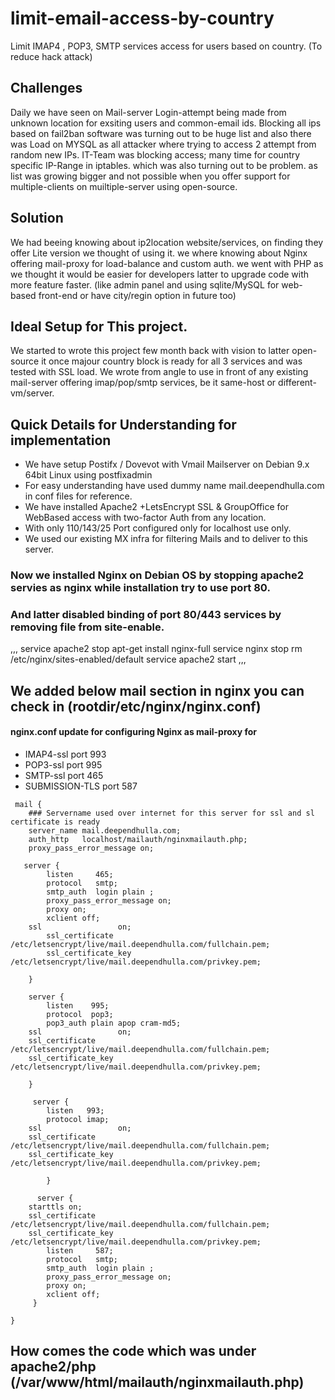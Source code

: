 # limit-email-access-by-country
Limit IMAP4 , POP3, SMTP services access for users based on country. (To reduce hack attack)

## Challenges
Daily we have seen on Mail-server Login-attempt being made from unknown location for exsiting users and common-email ids.
Blocking all ips based on fail2ban software was turning out to be huge list and also there was Load on MYSQL as all attacker where trying to access 2 attempt from random new IPs.
IT-Team  was blocking access; many time for country specific IP-Range in iptables. which was also turning out to be problem. as list was growing bigger and not possible when you offer support for multiple-clients on muiltiple-server using open-source.
 
## Solution
We had beeing knowing about ip2location website/services, on finding they offer Lite version we thought of using it.
we where knowing about Nginx offering mail-proxy for load-balance and custom auth. we went with PHP as we thought it would be easier for developers  latter to upgrade code with more feature faster. (like admin panel and using sqlite/MySQL for web-based front-end or have city/regin option in future too)

## Ideal Setup for This project.
We started to wrote this project few month back with vision to latter open-source it 
once majour country block is ready for all 3 services and was tested with SSL load.
We wrote from angle to use in front of any existing mail-server offering imap/pop/smtp services, be  it same-host or different-vm/server.


## Quick Details for Understanding for implementation
- We have setup Postifx / Dovevot with Vmail Mailserver on Debian 9.x 64bit Linux using postfixadmin 
- For easy understanding have used dummy name  mail.deependhulla.com in conf files for reference. 
- We have installed Apache2 +LetsEncrypt SSL &  GroupOffice for WebBased access with two-factor Auth from any location.
- With only 110/143/25 Port configured only for localhost use only.
- We used our existing MX infra for filtering Mails and to deliver to this server.

### Now  we installed Nginx on Debian OS by stopping apache2 servies as nginx while installation try to use port 80.
### And latter disabled binding of port 80/443 services by removing file from site-enable.

,,,
service apache2 stop
apt-get install nginx-full
service nginx stop
rm /etc/nginx/sites-enabled/default
service apache2 start
,,,

## We added below mail section in nginx you can check in (rootdir/etc/nginx/nginx.conf)

#### nginx.conf update for configuring Nginx as mail-proxy for 
- IMAP4-ssl port 993 
- POP3-ssl port 995 
- SMTP-ssl port 465
- SUBMISSION-TLS port 587 


```
 mail {
    ### Servername used over internet for this server for ssl and sl certificate is ready
    server_name mail.deependhulla.com;
    auth_http   localhost/mailauth/nginxmailauth.php;
    proxy_pass_error_message on;

   server {
        listen     465;
        protocol   smtp;
        smtp_auth  login plain ;
        proxy_pass_error_message on;
        proxy on;
        xclient off;
	ssl                 on;
    	ssl_certificate     /etc/letsencrypt/live/mail.deependhulla.com/fullchain.pem;
    	ssl_certificate_key /etc/letsencrypt/live/mail.deependhulla.com/privkey.pem;

    }

    server {
        listen    995;
        protocol  pop3;
        pop3_auth plain apop cram-md5;
	ssl                 on;
	ssl_certificate     /etc/letsencrypt/live/mail.deependhulla.com/fullchain.pem;
	ssl_certificate_key /etc/letsencrypt/live/mail.deependhulla.com/privkey.pem;

	}

     server {
        listen   993;
        protocol imap;
	ssl                 on;
	ssl_certificate     /etc/letsencrypt/live/mail.deependhulla.com/fullchain.pem;
	ssl_certificate_key /etc/letsencrypt/live/mail.deependhulla.com/privkey.pem;

	    }

      server {
	starttls on;
	ssl_certificate     /etc/letsencrypt/live/mail.deependhulla.com/fullchain.pem;
	ssl_certificate_key /etc/letsencrypt/live/mail.deependhulla.com/privkey.pem;
        listen     587;
        protocol   smtp;
        smtp_auth  login plain ;
        proxy_pass_error_message on;
        proxy on;
        xclient off;
	 }

}
```

## How comes the code which was under apache2/php (/var/www/html/mailauth/nginxmailauth.php) 

